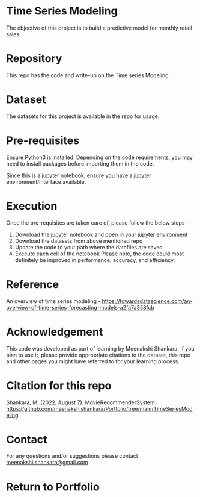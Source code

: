 
# Time Series Modeling

The objective of this project is to build a predictive model for monthly retail sales.

# Repository

This repo has the code and write-up on the Time series Modeling.

# Dataset

The datasets for this project is available in the repo for usage.

# Pre-requisites

Ensure Python3 is installed. Depending on the code requirements, you may need to install packages before importing them in the code.

Since this is a jupyter notebook, ensure you have a jupyter environment/interface available. 

# Execution

Once the pre-requisites are taken care of, please follow the below steps -

1. Download the jupyter notebook and open in your jupyter environment
2. Download the datasets from above mentioned repo
3. Update the code to your path where the datafiles are saved
4. Execute each cell of the notebook
Please note, the code could most definitely be improved in performance, accuracy, and efficiency.


# Reference

An overview of time series modeling - 
https://towardsdatascience.com/an-overview-of-time-series-forecasting-models-a2fa7a358fcb


# Acknowledgement 
This code was developed as part of learning by Meenakshi Shankara.
If you plan to use it, please provide appropriate citations to the dataset, this repo and other pages you might have referred to for your learning process.

# Citation for this repo
Shankara, M. (2022, August 7). MovieRecommenderSystem. 
https://github.com/meenakshishankara/Portfolio/tree/main/TimeSeriesModeling  

# Contact
For any questions and/or suggestions please contact meenakshi.shankara@gmail.com

# Return to Portfolio


